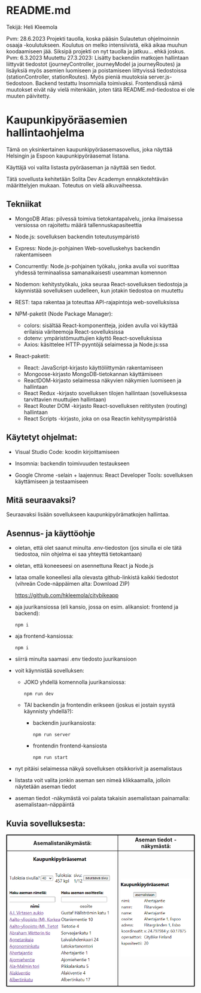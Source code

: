 README.md
=
Tekijä: Heli Kleemola

Pvm: 28.6.2023
Projekti tauolla, koska pääsin Sulautetun ohjelmoinnin osaaja -koulutukseen. Koulutus on melko intensiivistä, eikä aikaa muuhun koodaamiseen jää. Siksipä projekti on nyt tauolla ja jatkuu... ehkä joskus.  
Pvm: 6.3.2023
Muutettu 27.3.2023: Lisätty backendiin matkojen hallintaan liittyvät tiedostot (journeyController, journeyModel ja journeyRoutes) ja lisäyksiä myös asemien luomiseen ja poistamiseen liittyvissä tiedostoissa (stationController, stationRoutes). Myös pieniä muutoksia server.js-tiedostoon. Backend testattu Insomnialla toimivaksi. Frontendissä nämä muutokset eivät näy vielä mitenkään, joten tätä README.md-tiedostoa ei ole muuten päivitetty.

# Kaupunkipyöräasemien hallintaohjelma

Tämä on yksinkertainen kaupunkipyöräasemasovellus, joka näyttää Helsingin ja Espoon kaupunkipyöräasemat listana.

Käyttäjä voi valita listasta pyöräaseman ja näyttää sen tiedot.

Tätä sovellusta kehitetään Solita Dev Academyn ennakkotehtävän määrittelyjen mukaan. Toteutus on vielä alkuvaiheessa.


## Tekniikat

- MongoDB Atlas: pilvessä toimiva tietokantapalvelu, jonka ilmaisessa versiossa on rajoitettu määrä tallennuskapasiteettia

- Node.js: sovelluksen backendin toteutusympäristö

- Express: Node.js-pohjainen Web-sovelluskehys backendin rakentamiseen

- Concurrently: Node.js-pohjainen työkalu, jonka avulla voi suorittaa yhdessä terminaalissa samanaikaisesti useamman komennon

- Nodemon: kehitystyökalu, joka seuraa React-sovelluksen tiedostoja ja käynnistää sovelluksen uudelleen, kun jotakin tiedostoa on muutettu

- REST: tapa rakentaa ja toteuttaa API-rajapintoja web-sovelluksissa

- NPM-paketit (Node Package Manager):

  - colors: sisältää React-komponentteja, joiden avulla voi  käyttää erilaisia väriteemoja React-sovelluksissa
  - dotenv: ympäristömuuttujien käyttö React-sovelluksissa
  - Axios: käsittelee HTTP-pyyntöjä selaimessa ja Node.js:ssa
  
- React-paketit:

  - React: JavaScript-kirjasto käyttöliittymän rakentamiseen
  - Mongoose-kirjasto MongoDB-tietokannan käyttämiseen   
  - ReactDOM-kirjasto selaimessa näkyvien näkymien luomiseen ja hallintaan
  - React Redux -kirjasto sovelluksen tilojen hallintaan (sovelluksessa tarvittavien muuttujien hallintaan)
  - React Router DOM -kirjasto React-sovelluksen reititysten (routing) hallintaan
  - React Scripts -kirjasto, joka on osa Reactin kehitysympäristöä


## Käytetyt ohjelmat:

- Visual Studio Code: koodin kirjoittamiseen

- Insomnia: backendin toimivuuden testaukseen

- Google Chrome -selain + laajennus: React Developer Tools: sovelluksen käyttämiseen ja testaamiseen

## Mitä seuraavaksi?

Seuraavaksi lisään sovellukseen kaupunkipyörämatkojen hallintaa.

## Asennus- ja käyttöohje
- oletan, että olet saanut minulta .env-tiedoston (jos sinulla ei ole tätä tiedostoa, niin ohjelma ei saa yhteyttä tietokantaan)
- oletan, että koneeseesi on asennettuna React ja Node.js
- lataa omalle koneellesi alla olevasta github-linkistä kaikki tiedostot (vihreän Code-näppäimen alta: Download ZIP)

    https://github.com/hkleemola/citybikeapp
- aja juurikansiossa (eli kansio, jossa on esim. alikansiot: frontend ja backend):

      npm i
- aja frontend-kansiossa:

      npm i
- siirrä minulta saamasi .env tiedosto juurikansioon
- voit käynnistää sovelluksen:

  * JOKO yhdellä komennolla juurikansiossa:

        npm run dev
  * TAI backendin ja frontendin erikseen (joskus ei jostain syystä käynnisty yhdellä?):

    * backendin juurikansiosta:

          npm run server
    * frontendin frontend-kansiosta

          npm run start
- nyt pitäisi selaimessa näkyä sovelluksen otsikkorivit ja asemalistaus

- listasta voit valita jonkin aseman sen nimeä klikkaamalla, jolloin näytetään aseman tiedot
- aseman tiedot -näkymästä voi palata takaisin asemalistaan painamalla: asemalistaan-näppäintä

## Kuvia sovelluksesta:
<style>
table, th, td {
  border: 1px solid black;
}
</style>
|  Asemalistanäkymästä: | Aseman tiedot -näkymästä: |
|---|---|
| ![Pitäisi näkyä kuva asemalistanäkymästä](./kuvia/asemalista.png) | ![Pitäisi näkyä kuva asemanäkymästä](./kuvia/asemantiedot.png) |


